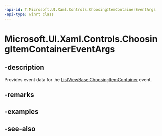 ```yaml
---
-api-id: T:Microsoft.UI.Xaml.Controls.ChoosingItemContainerEventArgs
-api-type: winrt class
---
```


<!-- Class syntax.
public class ChoosingItemContainerEventArgs : Windows.UI.Xaml.Controls.IChoosingItemContainerEventArgs
-->

# Microsoft.UI.Xaml.Controls.ChoosingItemContainerEventArgs

## -description
Provides event data for the [ListViewBase.ChoosingItemContainer](listviewbase_choosingitemcontainer.md) event.

## -remarks

## -examples

## -see-also
